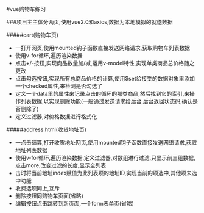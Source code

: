 #vue购物车练习

###项目主主体分两页,使用vue2.0和axios,数据为本地模拟的就送数据

#####cart(购物车页)

- 一打开网页,使用mounted钩子函数直接发送网络请求,获取购物车列表数据
- 使用v-for循环,遍历渲染数据
- 点击+/-按钮,实现商品数量加/减,运用v-model特性,实现单类商品总价格随之更改
- 点击勾选按钮,实现所有总商品价格的计算,使用$set给接受的数据对象里添加一个checked属性,来检测是否勾选了
- 定义一个data里的属性来记录点击的循环的那类商品,然后找到它的索引,来操作列表数据,以实现删除功能(一般通过发送请求给后台,后台返回状态码,确认是否删除了)
- 定义过滤器,对价格数据进行格式化

#####address.html(收货地址页)

- 一点击结算,打开收货地址网页,使用mounted钩子函数直接发送网络请求,获取地址列表数据
- 使用v-for循环,遍历渲染数据,定义过滤器,对数组进行过滤,只显示前三组数据,点击more,改变过滤的长度,显示全列表
- 击时将当前地址index赋值为此列表项的地址ID,实现当前的项选中,其他项未选中功能
- 收费选项同上,互斥
- 删除按钮同购物车页面(省略)
- 编辑按钮点击跳转到新页面,一个form表单页(省略)
